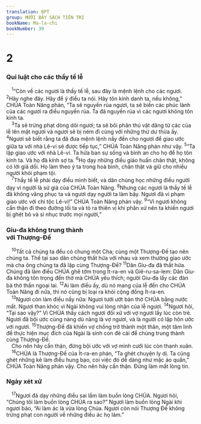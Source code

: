 ```yaml
---
translation: BPT
group: MƯỜI BẢY SÁCH TIÊN TRI
bookName: Ma-la-chi 
bookNumber: 39
---
```


<div class="title"><h1>2</h1><h3>Qui luật cho các thầy tế lễ</h3></div>
<span class="verse ma_2_1"> <sup>1</sup>“Còn về các ngươi là thầy tế lễ, sau đây là mệnh lệnh cho các ngươi.</span>
<span class="verse ma_2_2"><sup>2</sup>Hãy nghe đây. Hãy để ý điều ta nói. Hãy tôn kính danh ta, nếu không,” CHÚA Toàn Năng phán, “Ta sẽ nguyền rủa ngươi, ta sẽ biến các phúc lành của các ngươi ra điều nguyền rủa. Ta đã nguyền rủa vì các ngươi không tôn kính ta.<br/></span>
<span class="verse ma_2_3"> <sup>3</sup>Ta sẽ trừng phạt dòng dõi ngươi; ta sẽ bôi phân thú vật dâng từ các của lễ lên mặt ngươi và ngươi sẽ bị ném đi cùng với những thứ dư thừa ấy.</span>
<span class="verse ma_2_4"><sup>4</sup>Ngươi sẽ biết rằng ta đã đưa mệnh lệnh nầy đến cho ngươi để giao ước giữa ta với nhà Lê-vi sẽ được tiếp tục,” CHÚA Toàn Năng phán như vậy.</span>
<span class="verse ma_2_5"><sup>5</sup>“Ta lập giao ước với nhà Lê-vi. Ta hứa ban sự sống và bình an cho họ để họ tôn kính ta. Và họ đã kính sợ ta.</span>
<span class="verse ma_2_6"><sup>6</sup>Họ dạy những điều giáo huấn chân thật, không có lời giả dối. Họ làm theo ý ta trong hoà bình, chân thật và giữ cho nhiều người khỏi phạm tội.<br/></span>
<span class="verse ma_2_7"> <sup>7</sup>Thầy tế lễ phải dạy điều mình biết, và dân chúng học những điều người dạy vì người là sứ giả của CHÚA Toàn Năng.</span>
<span class="verse ma_2_8"><sup>8</sup>Nhưng các ngươi là thầy tế lễ đã không vâng phục ta và ngươi dạy người ta làm bậy. Ngươi đã vi phạm giao ước với chi tộc Lê-vi!” CHÚA Toàn Năng phán vậy.</span>
<span class="verse ma_2_9"><sup>9</sup>“Vì ngươi không cẩn thận đi theo đường lối ta và tỏ ra thiên vị khi phân xử nên ta khiến ngươi bị ghét bỏ và sỉ nhục trước mọi người,”<br/></span>
<div class="title"><h3>Giu-đa không trung thành<br/>với Thượng-Đế</h3></div>
<span class="verse ma_2_10"> <sup>10</sup>Tất cả chúng ta đều có chung một Cha; cùng một Thượng-Đế tạo nên chúng ta. Thế tại sao dân chúng thất hứa với nhau và xem thường giao ước mà cha ông chúng ta đã lập cùng Thượng-Đế?</span>
<span class="verse ma_2_11"><sup>11</sup>Dân Giu-đa đã thất hứa. Chúng đã làm điều CHÚA ghê tởm trong Ít-ra-en và Giê-ru-sa-lem: Dân Giu-đa không tôn trọng đền thờ mà CHÚA yêu thích; người Giu-đa lấy các đàn bà thờ thần ngoại lai.</span>
<span class="verse ma_2_12"><sup>12</sup>Ai làm điều ấy, dù nó mang của lễ đến cho CHÚA Toàn Năng đi nữa, thì nó cũng bị loại ra khỏi cộng đồng Ít-ra-en.<br/></span>
<span class="verse ma_2_13"> <sup>13</sup>Ngươi còn làm điều nầy nữa: Ngươi tưới ướt bàn thờ CHÚA bằng nước mắt. Ngươi than khóc vì Ngài không vui lòng nhận của lễ ngươi.</span>
<span class="verse ma_2_14"><sup>14</sup>Ngươi hỏi, “Tại sao vậy?” Vì CHÚA thấy cách ngươi đối xử với vợ ngươi lấy lúc còn trẻ. Ngươi đã bội ước cùng nàng dù nàng là vợ ngươi, và là người có lập hôn ước với ngươi.</span>
<span class="verse ma_2_15"><sup>15</sup>Thượng-Đế đã khiến vợ chồng trở thành một thân, một tâm linh để thực hiện mục đích của Ngài là sinh con đẻ cái để chúng trung thành cùng Thượng-Đế.<br/> Cho nên hãy cẩn thận, đừng bội ước với vợ mình cưới lúc còn thanh xuân.<br/></span>
<span class="verse ma_2_16"> <sup>16</sup>CHÚA là Thượng-Đế của Ít-ra-en phán, “Ta ghét chuyện ly dị. Ta cũng ghét những kẻ làm điều hung bạo, coi việc đó dễ dàng như mặc áo quần,” CHÚA Toàn Năng phán vậy. Cho nên hãy cẩn thận. Đừng làm mất lòng tin.<br/></span>
<div class="title"><h3>Ngày xét xử</h3></div>
<span class="verse ma_2_17"> <sup>17</sup>Ngươi đã dạy những điều sai lầm làm buồn lòng CHÚA. Ngươi hỏi, “Chúng tôi làm buồn lòng CHÚA ra sao?” Ngươi làm buồn lòng Ngài khi ngươi bảo, “Ai làm ác là vừa lòng Chúa. Ngươi còn nói Thượng Đế không trừng phạt con người về những điều ác họ làm.”<br/></span>
